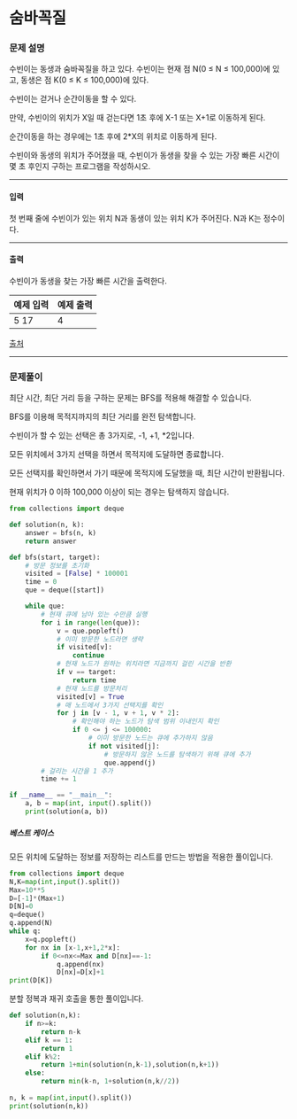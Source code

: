 # 숨바꼭질

### 문제 설명

수빈이는 동생과 숨바꼭질을 하고 있다. 수빈이는 현재 점 N(0 ≤ N ≤ 100,000)에 있고, 동생은 점 K(0 ≤ K ≤ 100,000)에 있다.   

수빈이는 걷거나 순간이동을 할 수 있다.   

만약, 수빈이의 위치가 X일 때 걷는다면 1초 후에 X-1 또는 X+1로 이동하게 된다.   

순간이동을 하는 경우에는 1초 후에 2\*X의 위치로 이동하게 된다.   

수빈이와 동생의 위치가 주어졌을 때, 수빈이가 동생을 찾을 수 있는 가장 빠른 시간이 몇 초 후인지 구하는 프로그램을 작성하시오.   

---

#### 입력

첫 번째 줄에 수빈이가 있는 위치 N과 동생이 있는 위치 K가 주어진다. N과 K는 정수이다.

---

#### 출력

수빈이가 동생을 찾는 가장 빠른 시간을 출력한다.   

| 예제 입력 | 예제 출력 |
|----------|----------|
|   5 17   |      4   |

[출처](https://www.acmicpc.net/problem/1697)

---

### 문제풀이

최단 시간, 최단 거리 등을 구하는 문제는 BFS를 적용해 해결할 수 있습니다.   

BFS를 이용해 목적지까지의 최단 거리를 완전 탐색합니다.   

수빈이가 할 수 있는 선택은 총 3가지로, -1, +1, \*2입니다.   

모든 위치에서 3가지 선택을 하면서 목적지에 도달하면 종료합니다.   

모든 선택지를 확인하면서 가기 때문에 목적지에 도달했을 때, 최단 시간이 반환됩니다.   

현재 위치가 0 이하 100,000 이상이 되는 경우는 탐색하지 않습니다.      

~~~python
from collections import deque

def solution(n, k):
    answer = bfs(n, k)
    return answer

def bfs(start, target):
    # 방문 정보를 초기화
    visited = [False] * 100001
    time = 0
    que = deque([start])

    while que:
        # 현재 큐에 남아 있는 수만큼 실행
        for i in range(len(que)):
            v = que.popleft()
            # 이미 방문한 노드라면 생략
            if visited[v]:
                continue
            # 현재 노드가 원하는 위치라면 지금까지 걸린 시간을 반환
            if v == target:
                return time
            # 현재 노드를 방문처리
            visited[v] = True
            # 매 노드에서 3가지 선택지를 확인
            for j in [v - 1, v + 1, v * 2]:
                # 확인해야 하는 노드가 탐색 범위 이내인지 확인
                if 0 <= j <= 100000:
                    # 이미 방문한 노드는 큐에 추가하지 않음
                    if not visited[j]:
                        # 방문하지 않은 노드를 탐색하기 위해 큐에 추가
                        que.append(j)
        # 걸리는 시간을 1 추가
        time += 1

if __name__ == "__main__":
    a, b = map(int, input().split())
    print(solution(a, b))
~~~

##### 베스트 케이스

모든 위치에 도달하는 정보를 저장하는 리스트를 만드는 방법을 적용한 풀이입니다.

~~~python
from collections import deque
N,K=map(int,input().split())
Max=10**5
D=[-1]*(Max+1)
D[N]=0
q=deque()
q.append(N)
while q:
    x=q.popleft()
    for nx in [x-1,x+1,2*x]:
        if 0<=nx<=Max and D[nx]==-1:
            q.append(nx)
            D[nx]=D[x]+1
print(D[K])
~~~

분할 정복과 재귀 호출을 통한 풀이입니다.

~~~python
def solution(n,k):
    if n>=k:
        return n-k
    elif k == 1:
        return 1
    elif k%2:
        return 1+min(solution(n,k-1),solution(n,k+1))
    else:
        return min(k-n, 1+solution(n,k//2))
    
n, k = map(int,input().split())
print(solution(n,k))
~~~
